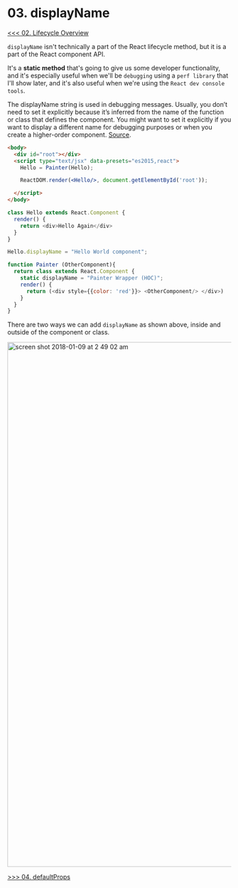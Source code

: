 # 03. displayName 

[<<< 02. Lifecycle Overview](https://github.com/xgirma/react-lifecycles/tree/master/chapters/02)

`displayName` isn't technically a part of the React lifecycle method, but it is a part of the React component API. 

It's a **static method** that's going to give us some developer functionality, and it's especially useful when we'll be `debugging` using a `perf library` that I'll show later, and it's also useful when we're using the `React dev console tools`. 

The displayName string is used in debugging messages. Usually, you don’t need to set it explicitly because it’s inferred from the name of the function or class that defines the component. You might want to set it explicitly if you want to display a different name for debugging purposes or when you create a higher-order component. [Source](https://reactjs.org/docs/react-component.html#displayname).

```html
<body>
  <div id="root"></div>
  <script type="text/jsx" data-presets="es2015,react">
    Hello = Painter(Hello);

    ReactDOM.render(<Hello/>, document.getElementById('root'));

  </script>
</body>
```

```javascript
class Hello extends React.Component {
  render() {
    return <div>Hello Again</div>
  }
}

Hello.displayName = "Hello World component";
```

```javascript
function Painter (OtherComponent){
  return class extends React.Component {
    static displayName = "Painter Wrapper (HOC)";
    render() {
      return (<div style={{color: 'red'}}> <OtherComponent/> </div>)
    }
  }
}
```

There are two ways we can add `displayName` as shown above, inside and outside of the component or class. 

<img width="1180" alt="screen shot 2018-01-09 at 2 49 02 am" src="https://user-images.githubusercontent.com/5876481/34717396-d097935c-f4e7-11e7-89f0-bf980e3583b0.png">
 
[>>> 04. defaultProps](https://github.com/xgirma/react-lifecycles/tree/master/chapters/04)